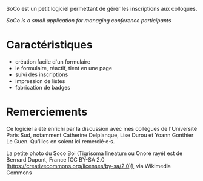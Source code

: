 SoCo est un petit logiciel permettant de gérer les inscriptions aux colloques.

_SoCo is a small application for managing conference participants_

Caractéristiques
================
* création facile d'un formulaire
* le formulaire, réactif, tient en une page
* suivi des inscriptions
* impression de listes
* fabrication de badges

Remerciements
=============
Ce logiciel a été enrichi par la discussion avec mes collègues de l'Université
Paris Sud, notamment Catherine Delplanque, Lise Durou et Yoann Gonthier Le Guen.
Qu'illes en soient ici remercié⋅e⋅s.

La petite photo du Soco Boi (Tigrisoma lineatum ou Onoré rayé) est de Bernard Dupont, France
[CC BY-SA 2.0 (https://creativecommons.org/licenses/by-sa/2.0)], via Wikimedia Commons

